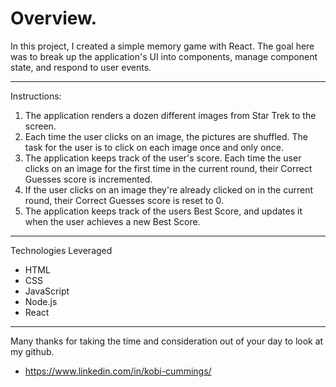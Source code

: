# Overview.

In this project, I created a simple memory game with React. The goal here was to break up the application's UI into components, manage component state, and respond to user events.

-------------------------------------------------------------------------------

Instructions:

1. The application renders a dozen different images from Star Trek to the screen.
2. Each time the user clicks on an image, the pictures are shuffled. The task for the user is to click on each image once and only once.
3. The application keeps track of the user's score. Each time the user clicks on an image for the first time in the current round, their Correct Guesses score is incremented.
4. If the user clicks on an image they're already clicked on in the current round, their Correct Guesses score is reset to 0.
5. The application keeps track of the users Best Score, and updates it when the user achieves a new Best Score.
-------------------------------------------------------------------------------

Technologies Leveraged 
* HTML
* CSS
* JavaScript
* Node.js
* React

-------------------------------------------------------------------------------

Many thanks for taking the time and consideration out of your day to look at my github. 

* https://www.linkedin.com/in/kobi-cummings/
